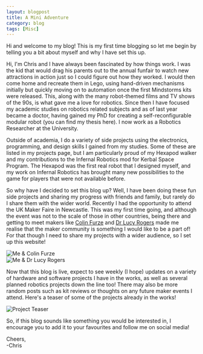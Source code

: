 ```yaml
---
layout: blogpost
title: A Mini Adventure
category: blog
tags: [Misc]
---
```


Hi and welcome to my blog! This is my first time blogging so let me begin by telling you a bit about myself and why I have set this up.

Hi, I'm Chris and I have always been fascinated by how things work. I was the kid that would drag his parents out to the annual funfair to watch new attractions in action just so I could figure out how they worked. I would then come home and recreate them in Lego, using hand-driven mechanisms initially but quickly moving on to automation once the first Mindstorms kits were released. This, along with the many robot-themed films and TV shows of the 90s, is what gave me a love for robotics. Since then I have focused my academic studies on robotics related subjects and as of last year became a doctor, having gained my PhD for creating a self-reconfigurable modular robot (you can find my thesis here). I now work as a Robotics Researcher at the University.

Outside of academia, I do a variety of side projects using the electronics, programming, and design skills I gained from my studies. Some of these are listed in my projects page, but I am particularly proud of my Hexapod walker and my contributions to the Infernal Robotics mod for Kerbal Space Program. The Hexapod was the first real robot that I designed myself, and my work on Infernal Robotics has brought many new possibilities to the game for players that were not available before.

So why have I decided to set this blog up? Well, I have been doing these fun side projects and sharing my progress with friends and family, but rarely do I share them with the wider world. Recently I had the opportunity to attend the UK Maker Faire in Newcastle. This was my first time going, and although the event was not to the scale of those in other countries, being there and getting to meet makers like [Colin Furze](https://www.youtube.com/user/colinfurze) and [Dr Lucy Rogers](https://lucyrogers.com/) made me realise that the maker community is something I would like to be a part of! For that though I need to share my projects with a wider audience, so I set up this website!

<!--excerpt-->

![Me & Colin Furze](https://christophertmparrott.github.io/bloggg/images/2018-06-01-me_and_colin_furze.jpg "Me with Colin Furze")  
![Me & Dr Lucy Rogers](https://christophertmparrott.github.io/bloggg/images/2018-06-01-me_and_lucy_rogers.jpg "Me with Dr Lucy Rogers")

Now that this blog is live, expect to see weekly (I hope) updates on a variety of hardware and software projects I have in the works, as well as several planned robotics projects down the line too! There may also be more random posts such as kit reviews or thoughts on any future maker events I attend. Here's a teaser of some of the projects already in the works!

![Project Teaser](https://christophertmparrott.github.io/bloggg/images/2018-06-01-project_teaser.jpg "Project Teaser")

So, if this blog sounds like something you would be interested in, I encourage you to add it to your favourites and follow me on social media!

Cheers,  
-Chris